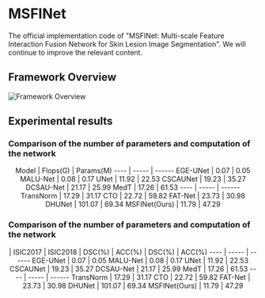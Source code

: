 # MSFINet
The official implementation code of "MSFINet: Multi-scale Feature Interaction Fusion Network for Skin Lesion Image Segmentation". We will continue to improve the relevant content.
## Framework Overview
![Framework Overview](https://github.com/WikYue/MSFINet/tree/main/figs/MSFINet.jpg)

## Experimental results
### Comparison of the number of parameters and computation of the network
<center>
 Model  | Flops(G)  | Params(M)
 ---- | ----- | ------  
 EGE-UNet  | 0.07 | 0.05 
 MALU-Net  | 0.08 | 0.17 
 UNet  | 11.92 | 22.53
 CSCAUNet  | 19.23 | 35.27
 DCSAU-Net  | 21.17 | 25.99
 MedT  | 17.26 | 61.53
 ---- | ----- | ------ 
 TransNorm  | 17.29 | 31.17
 CTO  | 22.72 | 59.82
 FAT-Net  | 23.73 | 30.98
 DHUNet  | 101.07 | 69.34
 MSFINet(Ours)  | 11.79 | 47.29
</center>

### Comparison of the number of parameters and computation of the network
<center>
   | ISIC2017 | ISIC2018
   | DSC(%) | ACC(%) | DSC(%) | ACC(%)
 ---- | ----- | ------
 EGE-UNet  | 0.07 | 0.05
 MALU-Net  | 0.08 | 0.17
 UNet  | 11.92 | 22.53
 CSCAUNet  | 19.23 | 35.27
 DCSAU-Net  | 21.17 | 25.99
 MedT  | 17.26 | 61.53
 ---- | ----- | ------ 
 TransNorm  | 17.29 | 31.17
 CTO  | 22.72 | 59.82
 FAT-Net  | 23.73 | 30.98
 DHUNet  | 101.07 | 69.34
 MSFINet(Ours)  | 11.79 | 47.29
</center>
